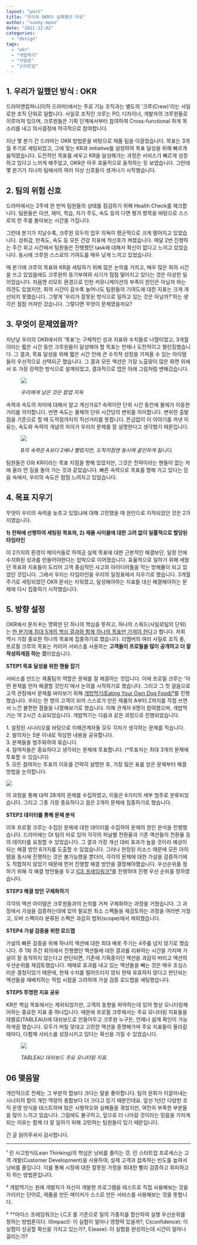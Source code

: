 ```yaml
---
layout: "post"
title: "우리의 OKR이 실패했던 이유"
author: "sunny.moon"
date: "2021-12-02"
categories: 
  - "design"
tags: 
  - "okr"
  - "개밥먹기"
  - "사일로"
  - "스타트업"
---
```


## **1\. 우리가 일했던 방식 : OKR**

드라마앤컴퍼니(이하 드라마)에서는 주로 기능 조직과는 별도의 '크루(Crew)'라는 사일로한 조직 단위로 일합니다. 사일로 조직인 크루는 PO, 디자이너, 개발자의 크루원들로 이루어져 있으며, 크루원들은 기획 단계에서부터 참여하여 Cross-functional 하게 목소리를 내고 의사결정에 적극적으로 참여합니다.

지난 몇 분기 간 드라마는 OKR 방법론을 바탕으로 제품 팀을 이끌었습니다. 목표는 3개월 주기로 세팅되었고, 그에 맞는 KR과 initiative를 설정하여 목표 달성을 위해 빠르게 움직였습니다. 도전적인 목표를 세우고 KR을 달성해가는 과정은 서비스가 빠르게 성장하고 있다고 느끼게 해주었고, OKR은 아주 효율적으로 동작하는 듯 보였습니다. 그런데 몇 분기가 지나자 팀에서의 여러 이상 신호들이 생겨나기 시작했습니다.

## **2\. 팀의 위험 신호**

드라마에서는 2주에 한 번씩 팀원들의 상태를 점검하기 위해 Health Check를 체크합니다. 팀원들은 미션, 재미, 학습, 자기 주도, 속도 등의 다면 평가 항목을 바탕으로 스스로의 한 주를 돌아보는 시간을 가집니다.

그런데 분기가 지날수록, 크루원 모두의 업무 의욕이 평균적으로 크게 떨어지고 있었습니다. 성취감, 만족도, 속도 등 모든 건강 지표에 적신호가 켜졌습니다. 매달 2번 진행하는 주간 회고 시간에서 팀원들은 진행했던 task에 대해서 확신이 없다고 느끼고 있었습니다. 동시에 크루원 스스로의 기여도를 매우 낮게 느끼고 있었습니다.

매 분기에 크루의 목표와 KR을 세팅하기 위해 많은 논의를 거치고, 매우 많은 회의 시간을 쓰고 있었음에도 크루원의 동기부여와 사기가 점점 떨어지고 있다는 것은 이상한 일이었습니다. 처음엔 리모트 환경으로 인한 커뮤니케이션의 부족이 원인은 아닐까 하는 의견도 있었지만, 회의 시간이 갈수록 늘어나도 팀원들의 기여도에 대한 지표는 크게 개선되지 못했습니다. 그렇게 '우리가 잘못된 방식으로 일하고 있는 것은 아닐까?'하는 생각은 점점 커져만 갔습니다. 그렇다면 무엇이 문제였을까요?

## **3\. 무엇이 문제였을까?**

지난날 우리의 OKR에서의 '목표'는 구체적인 성과 지표와 수치들로 나열이었고, 3개월이라는 짧은 시간 동안 크루원들이 달성해야 할 목표는 언제나 도전적이고 챌린징했습니다. 그 결과, 목표 달성을 위해 짧은 시간 안에 큰 수치적 성장을 가져올 수 있는 아이템들이 우선적으로 선택되곤 했습니다. 그 결과 모든 액션은 가장 노출량이 많은 화면 위에서 또 가장 강력한 방식으로 설계되었고, 결과적으로 앱은 아래 그림처럼 변해갔습니다.

<figure>

[![](/images/BiAEFxz5TA.png)](https://blog.dramancompany.com/wp-content/uploads/2021/12/pj01.png)

<figcaption>

[](https://blog.dramancompany.com/wp-content/uploads/2021/12/pj03.png)_우리에게 남은 것은 팝업 지옥_

</figcaption>

</figure>

속력과 속도의 차이에 대해서 알고 계신가요? 속력이란 단위 시간 동안에 물체가 이동한 거리를 의미합니다. 반면 속도는 물체의 단위 시간당의 변위를 의미합니다. 변위란 출발점을 기준으로 할 때 도착점까지의 직선거리를 뜻합니다. 뜬금없이 이 이야기를 꺼낸 이유는, 속도와 속력의 개념의 차이가 우리의 문제를 잘 설명한다고 생각했기 때문입니다.

<figure>

[![](/images/ftKxNLF9l1.png)](https://blog.dramancompany.com/wp-content/uploads/2021/12/pj02.png)

<figcaption>

_B의 속력은 A보다 2배나 빨랐지만, 도착지점엔 동시에 골인하게 됩니다._

</figcaption>

</figure>

팀원들은 O와 KR이라는 목표 지점을 향해 있었지만, 그것은 전략이라는 핸들이 없는 차에 올라 먼 길을 돌아 가는 것과 같았습니다. 빠른 속력으로 목표를 향해 가고 있다는 믿음 속에서, 우리의 속도은 점점 느려지고 있었습니다.

## **4\. 목표 지우기**

무엇이 우리의 속력을 늦추고 있었냐에 대해 고민했을 때 원인으로 지적되었던 것은 2가지였습니다.

**1) 전략에 선행하여 세팅된 목표와, 2) 제품 사이클에 대한 고려 없이 일률적으로 할당된 타임라인**

이 2가지의 환경이 메이커들로 하여금 실제 목표에 대한 근본적인 해결보단, 일정 안에 수치화된 성과를 만들어야한다는 압박으로 이어졌습니다. 효율적으로 일하기 위해 세웠던 목표와 지표들이 도리어 고객 중심적인 사고와 아이디어들을 막는 방해물이 되고 있었던 것입니다. 그래서 우리는 타임라인을 우리의 일정표에서 지우기로 했습니다. 3개월 주기로 세팅되었던 OKR 문서는 지워졌고, 달성해야하는 지표들 대신 해결해야하는 문제에 다시 집중하기 시작했습니다.

## **5\. 방향 설정**

OKR에서 문자 K는 명확한 단 하나의 핵심을 뜻하고, 하나의 스쿼드(사일로팀의 단위)는 [한 분기에 최대 5개의 핵심 결과와 함께 하나의 목표만 가져야 한다](https://medium.com/@meetfelipe/okr-vs-kpis-what-is-the-difference-ffa54673fcf1)고 합니다. 저희 역시 가장 중요한 하나의 목표에 집중하기로 했습니다. 리멤버의 여러 사일로 조직 중, 프로필 크루의 목표는 커리어 서비스를 사용하는 **고객들이 프로필을 많이 공개하고 더 잘 작성하게끔 하는 것**이었습니다.

**STEP1 목표 달성을 위한 핸들 잡기**

서비스를 만드는 제품팀의 역할은 문제를 잘 해결하는 것입니다. 이에 프로필 크루는 '어떤 문제를 먼저 해결할 것인지'에서 논의를 시작하기로 했습니다. 그리고 그 첫 걸음으로 고객 관점에서 문제를 바라보기 위해 [개밥먹기(Eating Your Own Dog Food)²](#footnote)를 진행했습니다. 우리는 한 명의 고객이 되어 스스로가 만든 제품의 A부터 Z까지를 직접 쓰면서 느낀 불편한 점들을 나열해보기로 했습니다. 이해 관계자 6명이 참여했으며, 개밥먹기는 약 2시간 소요되었습니다. 개밥먹기는 다음과 같은 과정으로 진행되었습니다.

1\. 설정된 시나리오를 바탕으로 이해관계자들 모두 각자가 생각하는 문제를 적습니다.  
2\. 발의자는 5분 이내로 작성한 내용을 공유합니다.  
3\. 문제들을 범주화하여 묶습니다.  
4\. 참여자들은 중요하다고 생각되는 문제에 투표합니다. (\*투표자는 최대 3개의 문제에 투표할 수 있습니다)  
5\. 모든 참여자는 투표의 이유를 간략히 설명한 후, 가장 많은 표를 얻은 문제부터 해결 방법을 논의합니다.

[![](/images/bsS59qcAtG.png)](https://blog.dramancompany.com/wp-content/uploads/2021/12/pj04.png)

이 과정을 통해 대략 28개의 문제를 수집하였고, 이들은 6가지의 세부 범주로 분류되었습니다. 그리고 그중 가장 중요하다고 꼽은 2개의 문제에 집중하기로 했습니다.

**STEP2 데이터를 통해 문제 분석**

이후 프로필 크루는 수집된 문제에 대한 데이터를 수집하여 문제의 원인 분석을 진행했습니다. 드라마에는 DI 팀이 따로 있어 각각의 퍼널별 전환율과 기존 액션들의 전환율 등의 데이터를 요청할 수 있었습니다. 그 결과 가장 개선 대비 효과가 높을 것이라 예상이 되는 해결 방안 8가지를 도출할 수 있었습니다. 그러나 한정된 리소스 때문에 모든 아이템을 동시에 진행하는 것은 불가능했을 뿐더러, 각각의 문제에 대한 가설을 검증하기에도 적합하지 않았기 때문에 먼저 진행할 해결 방안을 결정해야했습니다. 우선순위를 정하기 위해 각 해결 방안들을 두고 [ICE 프레임워크³](#footnote)를 진행하여 진행 우선 순위를 정하였습니다.

**STEP3 해결 방안 구체화하기**

각각의 액션 아이템은 크루원들과의 논의를 거쳐 구체화하는 과정을 거쳤습니다. 그 과정에서 가설을 검증하는데에 있어 필요한 최소 스펙들을 재검토하는 과정을 여러번 거쳤고, 오버 스펙이라 분류된 스펙은 과감히 범위(scope)에서 제외했습니다.

**STEP4 가설 검증을 위한 로드맵**

가설의 빠른 검증을 위해 하나의 액션에 대한 최대 배포 주기는 4주를 넘지 않기로 했습니다. 주 1회 주간 회의에서 진행했던 액션들에 대한 결과를 리뷰하는 시간을 가지며 가설이 잘 동작하지 않는다고 판단되면, 기존에 기획중이던 액션을 과감히 버리고 액션의 우선순위를 재검토했습니다. 때때로 효과를 내고 있는 액션들을 빼는 것은 매우 조심스러운 결정이었기 때문에, 현재 수치를 떨어뜨리지 않되 현재 유효하지 않다고 판단되는 액션들을 재배치하는 작업 시점을 고려하여 가설 검증 로드맵을 세팅했습니다.

**STEP5 투명한 지표 공유**

KR은 핵심 목표에서는 제외되었지만, 고객의 동향을 파악하는데 있어 항상 모니터링해야하는 중요한 지표 중 하나입니다. 때문에 프로필 크루에서는 주요 모니터링 지표들을 태블로(TABLEAU)에 대쉬보드로 만들어두고 크루원 누구든, 언제나 쉽게 확인이 가능하게끔 했습니다. 모두가 머릴 맞대고 고민한 액션을 증명해가며 주요 지표들이 올라갈 때마다, 다함께 서비스를 성장시키고 있다는 확신을 가질 수 있었습니다.

<figure>

[![](/images/qxmr5x17Ik.png)](https://blog.dramancompany.com/wp-content/uploads/2021/12/pj05.png)

<figcaption>

_TABLEAU 대쉬보드 주요 모니터링 지표._

</figcaption>

</figure>

## 06 맺음말

개인적으로 전체는 그 부분의 합보다 크다는 말을 좋아합니다. 팀의 문화가 이끌어내는 시너지의 합이 개인 역량의 총합보다 더 크다고 믿기 때문인데요. 앞선 1년간 다양한 조직 운영 방식을 테스트하며 많은 시행착오와 실패들을 겪었지만, 여전히 부족한 부분들을 많이 느끼고 있습니다. 그럼에도 불구하고, 앞으로 더 나아갈 것이라는 믿음을 가지게 되는 이유는 함께 더 잘 일하기 위해 고민하는 팀원들이 있기 때문입니다.  
  
긴 글 읽어주셔서 감사합니다.

* * *

¹ 린 사고방식(Lean Thinking)의 핵심은 낭비를 줄이는 것. 린 스타트업 프로세스는 고객 개발(Customer Development)을 사용하여, 실제 고객과 접촉하는 빈도를 높여서 낭비를 줄입니다. 이를 통해 시장에 대한 잘못된 가정을 최대한 빨리 검증하고 회피하고자 하는 방법론입니다.

² 개밥먹기는 원래 개발자가 자신이 개발한 프로그램을 테스트로 직접 사용해보는 것을 가리키는 단어로, 제품을 만든 메이커가 스스로 만든 서비스를 사용해보는 것을 뜻합니다.

³ \*\*아이스 프레임워크는 I,C,E 를 기준으로 일의 가중치를 합산하여 실행 우선순위를 정하는 방법론이다. I(Impact): 이 실험이 얼마나 영향력 있을까?, C(confidence): 이 실험이 성공할 확신을 가지고 있는가?, E(ease): 이 실험을 완성하는데 시간이 얼마나 걸리는가?
